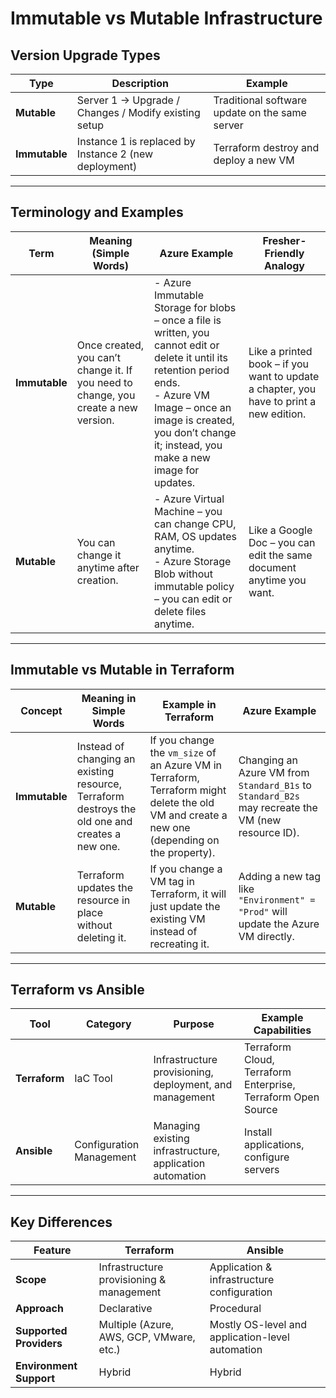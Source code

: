 # Immutable vs Mutable Infrastructure

## **Version Upgrade Types**
| Type | Description | Example |
|------|-------------|---------|
| **Mutable** | Server 1 → Upgrade / Changes / Modify existing setup | Traditional software update on the same server |
| **Immutable** | Instance 1 is replaced by Instance 2 (new deployment) | Terraform destroy and deploy a new VM |

---

## **Terminology and Examples**

| Term | Meaning (Simple Words) | Azure Example | Fresher-Friendly Analogy |
|------|------------------------|---------------|--------------------------|
| **Immutable** | Once created, you can’t change it. If you need to change, you create a new version. | - Azure Immutable Storage for blobs – once a file is written, you cannot edit or delete it until its retention period ends.<br>- Azure VM Image – once an image is created, you don’t change it; instead, you make a new image for updates. | Like a printed book – if you want to update a chapter, you have to print a new edition. |
| **Mutable** | You can change it anytime after creation. | - Azure Virtual Machine – you can change CPU, RAM, OS updates anytime.<br>- Azure Storage Blob without immutable policy – you can edit or delete files anytime. | Like a Google Doc – you can edit the same document anytime you want. |

---

## **Immutable vs Mutable in Terraform**

| Concept | Meaning in Simple Words | Example in Terraform | Azure Example |
|---------|------------------------|----------------------|---------------|
| **Immutable** | Instead of changing an existing resource, Terraform destroys the old one and creates a new one. | If you change the `vm_size` of an Azure VM in Terraform, Terraform might delete the old VM and create a new one (depending on the property). | Changing an Azure VM from `Standard_B1s` to `Standard_B2s` may recreate the VM (new resource ID). |
| **Mutable** | Terraform updates the resource in place without deleting it. | If you change a VM tag in Terraform, it will just update the existing VM instead of recreating it. | Adding a new tag like `"Environment" = "Prod"` will update the Azure VM directly. |

---

## **Terraform vs Ansible**

| Tool | Category | Purpose | Example Capabilities |
|------|----------|---------|----------------------|
| **Terraform** | IaC Tool | Infrastructure provisioning, deployment, and management | Terraform Cloud, Terraform Enterprise, Terraform Open Source |
| **Ansible** | Configuration Management | Managing existing infrastructure, application automation | Install applications, configure servers |

---

## **Key Differences**
| Feature | Terraform | Ansible |
|---------|-----------|---------|
| **Scope** | Infrastructure provisioning & management | Application & infrastructure configuration |
| **Approach** | Declarative | Procedural |
| **Supported Providers** | Multiple (Azure, AWS, GCP, VMware, etc.) | Mostly OS-level and application-level automation |
| **Environment Support** | Hybrid | Hybrid |
